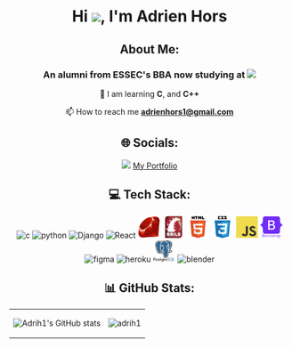<h1 align="center">Hi <img src="https://raw.githubusercontent.com/MartinHeinz/MartinHeinz/master/wave.gif" width="30px">, I'm Adrien Hors</h1>

<h2 align="center">About Me:</h2>
<h3 align="center">An alumni from ESSEC's BBA now studying at <a href="https://42.fr/"><img src="https://42.fr/wp-content/uploads/2021/05/42-Final-sigle-seul.svg"/></a></h3>
<div align ="center">
      <p> 🌱 I am learning <strong>C</strong>, and <strong>C++</strong></p>
      <p> 📫 How to reach me <strong><a href="mailto:adrienhors1@gmail.com">adrienhors1@gmail.com</a></strong> </p>
</div>

<h2 align="center">🌐 Socials:</h2>
<div align="center">
      <a href="https://www.linkedin.com/in/adrien-hors1/"><img src="https://img.shields.io/badge/LinkedIn-%230077B5.svg?logo=linkedin&logoColor=white"></a>
      <a href="https::/adrienhors.com">My Portfolio</a>
      
      
</div>

<h2 align="center">💻 Tech Stack:</h2>
<div align="center">
      <img src="https://cdn.jsdelivr.net/gh/devicons/devicon/icons/c/c-original.svg" alt="c" width="40" height="40"/> 
      <img src="https://cdn.jsdelivr.net/gh/devicons/devicon/icons/python/python-original.svg" alt="python" width="40" height="40" />  
      <img src="https://cdn.jsdelivr.net/gh/devicons/devicon/icons/django/django-plain.svg" alt="Django" width="40" height="40" />
      <img src="https://cdn.jsdelivr.net/gh/devicons/devicon/icons/react/react-original-wordmark.svg" alt="React" width="40" height="40" />
      <img src="https://raw.githubusercontent.com/devicons/devicon/master/icons/ruby/ruby-original.svg" alt="ruby" width="40" height="40"/> 
      <img src="https://raw.githubusercontent.com/devicons/devicon/master/icons/rails/rails-original-wordmark.svg" alt="rails" width="40" height="40"/> 
      <img src="https://raw.githubusercontent.com/devicons/devicon/master/icons/html5/html5-original-wordmark.svg" alt="html5" width="40" height="40"/>
      <img src="https://raw.githubusercontent.com/devicons/devicon/master/icons/css3/css3-original-wordmark.svg" alt="css3" width="40" height="40"/> 
      <img src="https://raw.githubusercontent.com/devicons/devicon/master/icons/javascript/javascript-original.svg" alt="javascript" width="40" height="40"/> 
      <img src="https://raw.githubusercontent.com/devicons/devicon/master/icons/bootstrap/bootstrap-plain-wordmark.svg" alt="bootstrap" width="40" height="40"/> 
      <img src="https://www.vectorlogo.zone/logos/figma/figma-icon.svg" alt="figma" width="40" height="40"/> 
      <img src="https://www.vectorlogo.zone/logos/heroku/heroku-icon.svg" alt="heroku" width="40" height="40"/> 
      <img src="https://raw.githubusercontent.com/devicons/devicon/master/icons/postgresql/postgresql-original-wordmark.svg" alt="postgresql" width="40" height="40"/> 
      <img src="https://download.blender.org/branding/community/blender_community_badge_white.svg" alt="blender" width="40" height="40"/> 

</div>

<h2 align="center">📊 GitHub Stats:</h2>
<table center="align">
<tr>
<td>

![Adrih1's GitHub stats](https://github-readme-stats-five-gules.vercel.app/api?username=adrih1&count_private=true&show_icons=true&theme=radical)

</td>
<td>
      <img src="https://github-readme-stats.vercel.app/api/top-langs?username=adrih1&show_icons=true&locale=en&layout=compact&title_color=7A7ADB&icon_color=2234AE&text_color=D3D3D3&bg_color=0,000000,130F40" alt="adrih1" />       </td>
</tr>
</table>

<!-- Proudly created with GPRM ( https://gprm.itsvg.in ) -->
